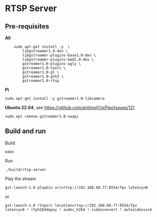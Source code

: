 # RTSP Server
## Pre-requisites
**All**
```
	sudo apt-get install -y  \
		libgstreamer1.0-dev \
		libgstreamer-plugins-base1.0-dev \
		libgstreamer-plugins-bad1.0-dev \
		gstreamer1.0-plugins-ugly \
		gstreamer1.0-tools \
		gstreamer1.0-gl \
		gstreamer1.0-gtk3 \
		gstreamer1.0-rtsp
```
**Pi**
```
sudo apt-get install -y gstreamer1.0-libcamera
```
**Ubuntu 22.04**, see https://github.com/antimof/UxPlay/issues/121
```
sudo apt remove gstreamer1.0-vaapi
```

## Build and run
Build
```
make
```
Run
```
./build/rtsp-server
```
Play the stream
```
gst-launch-1.0 playbin uri=rtsp://192.168.68.77:8554/fpv latency=0
```
or
```
gst-launch-1.0 rtspsrc location=rtsp://192.168.68.77:8554/fpv latency=0 ! rtph264depay ! avdec_h264 ! videoconvert ! autovideosink
```
